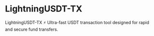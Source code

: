 # LightningUSDT-TX
LightningUSDT-TX ⚡ Ultra-fast USDT transaction tool designed for rapid and secure fund transfers.
